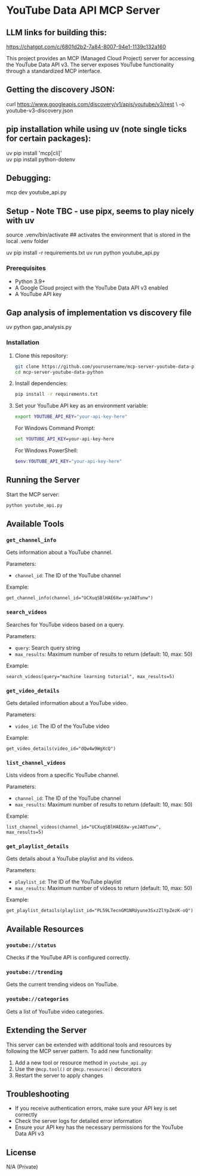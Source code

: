 # YouTube Data API MCP Server

## LLM links for building this:
https://chatgpt.com/c/6801d2b2-7a84-8007-94e1-1139c132a160


This project provides an MCP (Managed Cloud Project) server for accessing the YouTube Data API v3. The server exposes YouTube functionality through a standardized MCP interface.

## Getting the discovery JSON:
curl https://www.googleapis.com/discovery/v1/apis/youtube/v3/rest \ -o youtube-v3-discovery.json


## pip installation while using uv (note single ticks for certain packages):
uv pip install 'mcp[cli]'  
uv pip install python-dotenv

## Debugging:
mcp dev youtube_api.py 

## Setup - Note TBC - use pipx, seems to play nicely with uv
source .venv/bin/activate ## activates the environment that is stored in the local .venv folder

uv pip install -r requirements.txt
uv run python youtube_api.py

### Prerequisites

- Python 3.9+
- A Google Cloud project with the YouTube Data API v3 enabled
- A YouTube API key

## Gap analysis of implementation vs discovery file
uv python gap_analysis.py

### Installation

1. Clone this repository:
   ```bash
   git clone https://github.com/yourusername/mcp-server-youtube-data-python.git
   cd mcp-server-youtube-data-python
   ```

2. Install dependencies:
   ```bash
   pip install -r requirements.txt
   ```

3. Set your YouTube API key as an environment variable:
   ```bash
   export YOUTUBE_API_KEY="your-api-key-here"
   ```

   For Windows Command Prompt:
   ```cmd
   set YOUTUBE_API_KEY=your-api-key-here
   ```

   For Windows PowerShell:
   ```powershell
   $env:YOUTUBE_API_KEY="your-api-key-here"
   ```

## Running the Server

Start the MCP server:

```bash
python youtube_api.py
```

## Available Tools

### `get_channel_info`

Gets information about a YouTube channel.

Parameters:
- `channel_id`: The ID of the YouTube channel

Example:
```
get_channel_info(channel_id="UCXuqSBlHAE6Xw-yeJA0Tunw")
```

### `search_videos`

Searches for YouTube videos based on a query.

Parameters:
- `query`: Search query string
- `max_results`: Maximum number of results to return (default: 10, max: 50)

Example:
```
search_videos(query="machine learning tutorial", max_results=5)
```

### `get_video_details`

Gets detailed information about a YouTube video.

Parameters:
- `video_id`: The ID of the YouTube video

Example:
```
get_video_details(video_id="dQw4w9WgXcQ")
```

### `list_channel_videos`

Lists videos from a specific YouTube channel.

Parameters:
- `channel_id`: The ID of the YouTube channel
- `max_results`: Maximum number of results to return (default: 10, max: 50)

Example:
```
list_channel_videos(channel_id="UCXuqSBlHAE6Xw-yeJA0Tunw", max_results=5)
```

### `get_playlist_details`

Gets details about a YouTube playlist and its videos.

Parameters:
- `playlist_id`: The ID of the YouTube playlist
- `max_results`: Maximum number of videos to return (default: 10, max: 50)

Example:
```
get_playlist_details(playlist_id="PL59LTecnGM1NRUyune3SxzZlYpZezK-oQ")
```

## Available Resources

### `youtube://status`

Checks if the YouTube API is configured correctly.

### `youtube://trending`

Gets the current trending videos on YouTube.

### `youtube://categories`

Gets a list of YouTube video categories.

## Extending the Server

This server can be extended with additional tools and resources by following the MCP server pattern. To add new functionality:

1. Add a new tool or resource method in `youtube_api.py`
2. Use the `@mcp.tool()` or `@mcp.resource()` decorators
3. Restart the server to apply changes

## Troubleshooting

- If you receive authentication errors, make sure your API key is set correctly
- Check the server logs for detailed error information
- Ensure your API key has the necessary permissions for the YouTube Data API v3

## License

N/A (Private)
